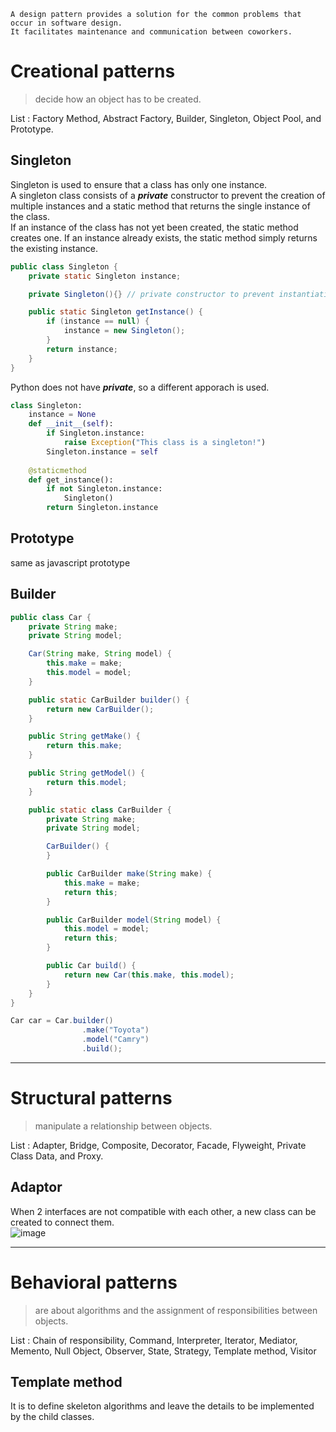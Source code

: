 ~~~
A design pattern provides a solution for the common problems that occur in software design.
It facilitates maintenance and communication between coworkers.
~~~

# Creational patterns
>decide how an object has to be created.<br>

List : Factory Method, Abstract Factory, Builder, Singleton, Object Pool, and Prototype. 

## Singleton
Singleton is used to ensure that a class has only one instance.<br>
A singleton class consists of a ***private*** constructor to prevent the creation of multiple instances and a static method that returns the single instance of the class.<br>
If an instance of the class has not yet been created, the static method creates one. If an instance already exists, the static method simply returns the existing instance.
~~~java
public class Singleton {
    private static Singleton instance;

    private Singleton(){} // private constructor to prevent instantiation from outside the class

    public static Singleton getInstance() {
        if (instance == null) {
            instance = new Singleton();
        }
        return instance;
    }
}
~~~
Python does not have ***private***, so a different apporach is used.
~~~python
class Singleton:
    instance = None
    def __init__(self):
        if Singleton.instance:
            raise Exception("This class is a singleton!")
        Singleton.instance = self
        
    @staticmethod
    def get_instance():
        if not Singleton.instance:
            Singleton()
        return Singleton.instance
~~~

## Prototype
same as javascript prototype

## Builder
~~~java
public class Car {
    private String make;
    private String model;

    Car(String make, String model) {
        this.make = make;
        this.model = model;
    }

    public static CarBuilder builder() {
        return new CarBuilder();
    }

    public String getMake() {
        return this.make;
    }

    public String getModel() {
        return this.model;
    }

    public static class CarBuilder {
        private String make;
        private String model;

        CarBuilder() {
        }

        public CarBuilder make(String make) {
            this.make = make;
            return this;
        }

        public CarBuilder model(String model) {
            this.model = model;
            return this;
        }

        public Car build() {
            return new Car(this.make, this.model);
        }
    }
}

Car car = Car.builder()
                .make("Toyota")
                .model("Camry")
                .build();
~~~

---
# Structural patterns
>manipulate a relationship between objects.<br>

List : Adapter, Bridge, Composite, Decorator, Facade, Flyweight, Private Class Data, and Proxy.

## Adaptor
When 2 interfaces are not compatible with each other, a new class can be created to connect them.<br>
![image](https://user-images.githubusercontent.com/67142421/178671279-5239da73-796e-48cd-b44e-ef2dd7e21ee1.png)<br>

---
# Behavioral patterns
>are about algorithms and the assignment of responsibilities between objects.<br>

List : Chain of responsibility, Command, Interpreter, Iterator, Mediator, Memento, Null Object, Observer, State, Strategy, Template method, Visitor 

## Template method
It is to define skeleton algorithms and leave the details to be implemented by the child classes.
